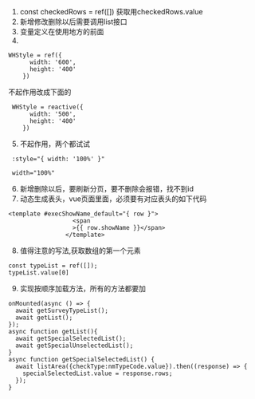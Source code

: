 1. const checkedRows = ref([])
获取用checkedRows.value
2. 新增修改删除以后需要调用list接口
3. 变量定义在使用地方的前面
4. 
```
WHStyle = ref({
      width: '600',
      height: '400'
    })
```
不起作用改成下面的
```
 WHStyle = reactive({
      width: '500',
      height: '400'
    })
```
5. 不起作用，两个都试试
```
 :style="{ width: '100%' }"
```
```
 width="100%"
```
6. 新增删除以后，要刷新分页，要不删除会报错，找不到id
7.  动态生成表头，vue页面里面，必须要有对应表头的如下代码
```
<template #execShowName_default="{ row }">
                  <span
                  >{{ row.showName }}</span>
                </template>
```
8.  值得注意的写法,获取数组的第一个元素
```
const typeList = ref([]);
typeList.value[0]
```
9.  实现按顺序加载方法，所有的方法都要加
```
onMounted(async () => {
  await getSurveyTypeList();
  await getList();
});
async function getList(){
  await getSpecialSelectedList();
  await getSpecialUnselectedList();
}
async function getSpecialSelectedList() {
  await listArea({checkType:nmTypeCode.value}).then((response) => {
    specialSelectedList.value = response.rows;
  });
}
```